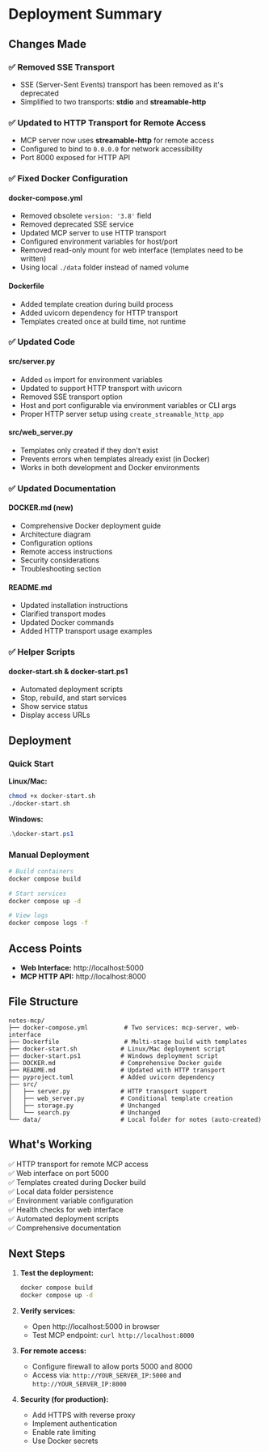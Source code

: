 # Deployment Summary

## Changes Made

### ✅ Removed SSE Transport
- SSE (Server-Sent Events) transport has been removed as it's deprecated
- Simplified to two transports: **stdio** and **streamable-http**

### ✅ Updated to HTTP Transport for Remote Access
- MCP server now uses **streamable-http** for remote access
- Configured to bind to `0.0.0.0` for network accessibility
- Port 8000 exposed for HTTP API

### ✅ Fixed Docker Configuration

#### docker-compose.yml
- Removed obsolete `version: '3.8'` field
- Removed deprecated SSE service
- Updated MCP server to use HTTP transport
- Configured environment variables for host/port
- Removed read-only mount for web interface (templates need to be written)
- Using local `./data` folder instead of named volume

#### Dockerfile
- Added template creation during build process
- Added uvicorn dependency for HTTP transport
- Templates created once at build time, not runtime

### ✅ Updated Code

#### src/server.py
- Added `os` import for environment variables
- Updated to support HTTP transport with uvicorn
- Removed SSE transport option
- Host and port configurable via environment variables or CLI args
- Proper HTTP server setup using `create_streamable_http_app`

#### src/web_server.py
- Templates only created if they don't exist
- Prevents errors when templates already exist (in Docker)
- Works in both development and Docker environments

### ✅ Updated Documentation

#### DOCKER.md (new)
- Comprehensive Docker deployment guide
- Architecture diagram
- Configuration options
- Remote access instructions
- Security considerations
- Troubleshooting section

#### README.md
- Updated installation instructions
- Clarified transport modes
- Updated Docker commands
- Added HTTP transport usage examples

### ✅ Helper Scripts

#### docker-start.sh & docker-start.ps1
- Automated deployment scripts
- Stop, rebuild, and start services
- Show service status
- Display access URLs

## Deployment

### Quick Start

**Linux/Mac:**
```bash
chmod +x docker-start.sh
./docker-start.sh
```

**Windows:**
```powershell
.\docker-start.ps1
```

### Manual Deployment

```bash
# Build containers
docker compose build

# Start services
docker compose up -d

# View logs
docker compose logs -f
```

## Access Points

- **Web Interface:** http://localhost:5000
- **MCP HTTP API:** http://localhost:8000

## File Structure

```
notes-mcp/
├── docker-compose.yml          # Two services: mcp-server, web-interface
├── Dockerfile                  # Multi-stage build with templates
├── docker-start.sh            # Linux/Mac deployment script
├── docker-start.ps1           # Windows deployment script
├── DOCKER.md                  # Comprehensive Docker guide
├── README.md                  # Updated with HTTP transport
├── pyproject.toml             # Added uvicorn dependency
├── src/
│   ├── server.py              # HTTP transport support
│   ├── web_server.py          # Conditional template creation
│   ├── storage.py             # Unchanged
│   └── search.py              # Unchanged
└── data/                      # Local folder for notes (auto-created)
```

## What's Working

✅ HTTP transport for remote MCP access  
✅ Web interface on port 5000  
✅ Templates created during Docker build  
✅ Local data folder persistence  
✅ Environment variable configuration  
✅ Health checks for web interface  
✅ Automated deployment scripts  
✅ Comprehensive documentation  

## Next Steps

1. **Test the deployment:**
   ```bash
   docker compose build
   docker compose up -d
   ```

2. **Verify services:**
   - Open http://localhost:5000 in browser
   - Test MCP endpoint: `curl http://localhost:8000`

3. **For remote access:**
   - Configure firewall to allow ports 5000 and 8000
   - Access via: `http://YOUR_SERVER_IP:5000` and `http://YOUR_SERVER_IP:8000`

4. **Security (for production):**
   - Add HTTPS with reverse proxy
   - Implement authentication
   - Enable rate limiting
   - Use Docker secrets
